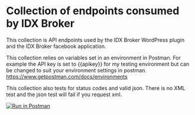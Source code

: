 # Collection of endpoints consumed by IDX Broker

This collection is API endpoints used by the IDX Broker WordPress plugin and the IDX Broker facebook application.

This collection relies on variables set in an environment in Postman. For example the API key is set to {{apikey}} for my testing environment but can be changed to suit your environment settings in postman. https://www.getpostman.com/docs/environments

This collection also tests for status codes and valid json. There is no XML test and the json test will fail if you request xml.

[![Run in Postman](https://run.pstmn.io/button.svg)](https://app.getpostman.com/run-collection/7aa283f2c164c90b0bb3)
